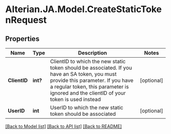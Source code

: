 # Alterian.JA.Model.CreateStaticTokenRequest

## Properties

Name | Type | Description | Notes
------------ | ------------- | ------------- | -------------
**ClientID** | **int?** | ClientID to which the new static token should be associated.  If you have an SA token, you must provide this parameter.  If you have a regular token, this parameter is ignored and the clientID of your token is used instead | [optional] 
**UserID** | **int** | UserID to which the new static token should be associated | [optional] 

[[Back to Model list]](../README.md#documentation-for-models) [[Back to API list]](../README.md#documentation-for-api-endpoints) [[Back to README]](../README.md)


